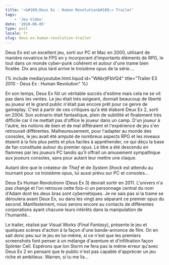 ```yaml
---
title: '«&#160;Deus Ex : Human Revolution&#160;» Trailer'
tags:
    - 'Jeu Video'
date: '2010-06-05'
type: post
locale: fr
slug: deus-ex-human-revolution-trailer
---
```


Deus Ex est un excellent jeu, sorti sur PC et Mac en 2000, utilisant de manière novatrice le FPS en y incorporant d'importants éléments de RPG, le tout dans un monde cyber-punk cohérent et autour d'une trame bien ficelée. Dix ans plus tard arrive le troisième opus de la série….

<!-- more -->

{% include media/youtube.html.liquid id="WAbrjtFbVQ4" title="Trailer E3 2010 - Deus Ex : Human Revolution" %}

En son temps, Deux Ex fût un véritable succès d'estime mais cela ne se vit pas dans les ventes. Le jeu était très exigeant, donnait beaucoup de liberté au joueur et le grand public n'était pas encore prêt pour ce genre de gameplay. C'est à partir de ces critiques qu'à été élaboré Deux Ex 2, sorti en 2004\. Son scénario était fantastique, plein de subtilité et finalement très difficile car il ne mettait pas d'office le joueur dans un camp. D'un joueur à l'autre, les notions de bien et de mal différaient et l'expérience de jeu s'en retrouvait différentes. Malheureusement, pour l'adapter au monde des consoles, le jeu avait été amputé de nombreux aspects RPG et les niveaux étaient à la fois plus petits et plus faciles à appréhender, ce qui déçu la base de fan constituée autour du premier opus. Le titre a été descendu en flammes par les joueurs PC tandis qu'il offrait un amusement sympathique aux joueurs consoles, sans pour autant leur mettre une claque.

Autant dire que le créateur de _Thief_ et de _System Shock_ est attendu au tournant pour ce troisième opus, lui aussi prévu sur PC et consoles…

Deux Ex Human Revolutionn (Deus Ex 3) devrait sortir en 2011\. L'univers n'a pas changé et l'on retrouve cette fois-ci un personnage central du nom d'Adam dont les deux bras sont cybernétiques. Je ne sais pas si la trame se déroulera avant Deux Ex, ou dans les vingt ans séparant ce premier opus du second. Manifestement, nous serons encore au contacts de différentes corporations ayant chacune leurs intérêts dans la manipulation de l'humanité…

Le trailer, réalisé par Visual Works (_Final Fantasy_), présente le jeu et quelques scènes d'action à la façon d'une bande-annonce de film. On en sait donc peu sur le jeu en lui-même, si ce n'est que les premiers screenshots font penser à un mélange d'aventure et d'infiltration façon Splinter Cell. Espérons que Ion Storm ne fera pas la même erreur qu'avec Deus Ex 2 en pensant que le public n'est pas capable d'apprécier un jeu riche et ambitieux. Warren, si tu me lis…
